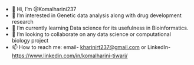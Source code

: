 - 👋 Hi, I’m @Komalharini237
- 👀 I’m interested in Genetic data analysis along with drug development research
- 🌱 I’m currently learning Data science for its usefulness in Bioinformatics.
- 💞️ I’m looking to collaborate on any data science or computational biology project 
- 📫 How to reach me: email- kharinirt237@gmail.com or LinkedIn- https://www.linkedin.com/in/komalharini-tiwari/

<!---
Komalharini237/Komalharini237 is a ✨ special ✨ repository because its `README.md` (this file) appears on your GitHub profile.
You can click the Preview link to take a look at your changes.
--->

